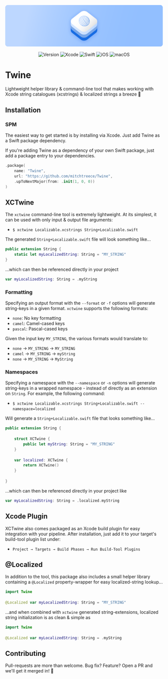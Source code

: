 ![Twine](Assets/Banner.png)

<div align="center">

![Version](https://img.shields.io/badge/Version-1.0.3-BDD7FF.svg?style=for-the-badge&labelColor=166CE3)
![Xcode](https://img.shields.io/badge/Xcode-15-BDD7FF.svg?style=for-the-badge&labelColor=166CE3)
![Swift](https://img.shields.io/badge/Swift-5.9-BDD7FF.svg?style=for-the-badge&labelColor=166CE3)
![iOS](https://img.shields.io/badge/iOS-16+-BDD7FF.svg?style=for-the-badge&labelColor=166CE3)
![macOS](https://img.shields.io/badge/macOS-13+-BDD7FF.svg?style=for-the-badge&labelColor=166CE3)

</div>

# Twine

Lightweight helper library & command-line tool that makes working
with Xcode string catalogues (xcstrings) & localized strings a breeze 🧶

## Installation

### SPM

The easiest way to get started is by installing via Xcode. 
Just add Twine as a Swift package dependency.

If you're adding Twine as a dependency of your own Swift package, 
just add a package entry to your dependencies.

```swift
.package(
    name: "Twine",
    url: "https://github.com/mitchtreece/Twine",
    .upToNextMajor(from: .init(1, 0, 0))
)
```

## XCTwine

The `xctwine` command-line tool is extremely lightweight.
At its simplest, it can be used with only input & output file arguments:

- `$ xctwine Localizable.xcstrings String+Localizable.swift`

The generated `String+Localizable.swift` file will look something like...

```swift
public extension String {
    static let myLocalizedString: String = "MY_STRING"
}
```

...which can then be referenced directly in your project

```swift
var myLocalizedString: String = .myString
```

### Formatting

Specifying an output format with the `--format` or `-f` options
will generate string-keys in a given format. `xctwine` supports
the following formats:

- `none`: No key formatting
- `camel`: Camel-cased keys
- `pascal`: Pascal-cased keys

Given the input key `MY_STRING`, the various formats would translate to:

- `none` → `MY_STRING` → `MY_STRING`
- `camel` → `MY_STRING` → `myString`
- `none` → `MY_STRING` → `MyString`

### Namespaces

Specifying a namespace with the `--namespace` or `-n` options
will generate string-keys in a wrapped namespace - instead of
directly as an extension on `String`. For example, the following
command:

- `$ xctwine Localizable.xcstrings String+Localizable.swift --namespace=localized`

Will generate a `String+Localizable.swift` file that looks something like...

```swift
public extension String {

    struct XCTwine {
        public let myString: String = "MY_STRING"
    }

    var localized: XCTwine {
        return XCTwine()
    }

}
```

...which can then be referenced directly in your project like

```swift
var myLocalizedString: String = .localized.myString
```

## Xcode Plugin

XCTwine also comes packaged as an Xcode build plugin 
for easy integration with your pipeline. After installation, 
just add it to your target's build-tool plugin list under:

- `Project → Targets → Build Phases → Run Build-Tool Plugins`

## @Localized

In addition to the tool, this package also includes a small
helper library containing a `@Localized` property-wrapper for easy 
localized-string lookup...

```swift
import Twine

@Localized var myLocalizedString: String = "MY_STRING"
```

...and when combined with `xctwine` generated string-extensions,
localized string initialization is as clean & simple as

```swift
import Twine

@Localized var myLocalizedString: String = .myString
```

## Contributing

Pull-requests are more than welcome. 
Bug fix? Feature? Open a PR and we'll get it merged in! 🎉
